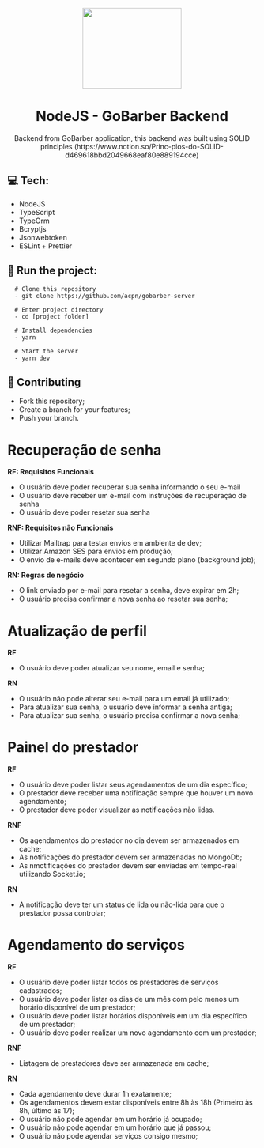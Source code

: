 <p align="center">
  <img width="200" height="163" src="https://camo.githubusercontent.com/8c13dc2618dbd7f76d1d574350b98fdee1335ce5/68747470733a2f2f726f636b6574736561742d63646e2e73332d73612d656173742d312e616d617a6f6e6177732e636f6d2f626f6f7463616d702d6865616465722e706e67">
</p>
<h1 align=center>NodeJS - GoBarber Backend</h1>
<p align="center">Backend from GoBarber application, this backend was built using SOLID principles (https://www.notion.so/Princ-pios-do-SOLID-d469618bbd2049668eaf80e889194cce)</p>

## :computer: Tech:
- NodeJS
- TypeScript
- TypeOrm
- Bcryptjs
- Jsonwebtoken
- ESLint + Prettier

## :running: Run the project:
```shell
  # Clone this repository
  - git clone https://github.com/acpn/gobarber-server

  # Enter project directory
  - cd [project folder]

  # Install dependencies
  - yarn

  # Start the server
  - yarn dev
```

## :fork_and_knife: Contributing
- Fork this repository;
- Create a branch for your features;
- Push your branch.


# Recuperação de senha

**RF: Requisitos Funcionais**

- O usuário deve poder recuperar sua senha informando o seu e-mail
- O usuário deve receber um e-mail com instruções de recuperação de senha
- O usuário deve poder resetar sua senha

**RNF: Requisitos não Funcionais**

- Utilizar Mailtrap para testar envios em ambiente de dev;
- Utilizar Amazon SES para envios em produção;
- O envio de e-mails deve acontecer em segundo plano (background job);

**RN: Regras de negócio**

- O link enviado por e-mail para resetar a senha, deve expirar em 2h;
- O usuário precisa confirmar a nova senha ao resetar sua senha;

# Atualização de perfil

**RF**

- O usuário deve poder atualizar seu nome, email e senha;

**RN**

- O usuário não pode alterar seu e-mail para um email já utilizado;
- Para atualizar sua senha, o usuário deve informar a senha antiga;
- Para atualizar sua senha, o usuário precisa confirmar a nova senha;


# Painel do prestador

**RF**

- O usuário deve poder listar seus agendamentos de um dia específico;
- O prestador deve receber uma notificação sempre que houver um novo agendamento;
- O prestador deve poder visualizar as notificações não lidas.

**RNF**

- Os agendamentos do prestador no dia devem ser armazenados em cache;
- As notificações do prestador devem ser armazenadas no MongoDb;
- As nmotificações do prestador devem ser enviadas em tempo-real utilizando Socket.io;

**RN**

- A notificação deve ter um status de lida ou não-lida para que o prestador possa controlar;

# Agendamento do serviços

**RF**

- O usuário deve poder listar todos os prestadores de serviços cadastrados;
- O usuário deve poder listar os dias de um mês com pelo menos um horário disponível de um prestador;
- O usuário deve poder listar horários disponíveis em um dia específico de um prestador;
- O usuário deve poder realizar um novo agendamento com um prestador;

**RNF**

- Listagem de prestadores deve ser armazenada em cache;

**RN**

- Cada agendamento deve durar 1h exatamente;
- Os agendamentos devem estar disponíveis entre 8h às 18h (Primeiro às 8h, último às 17);
- O usuário não pode agendar em um horário já ocupado;
- O usuário não pode agendar em um horário  que já passou;
- O usuário não pode agendar serviços consigo mesmo;
